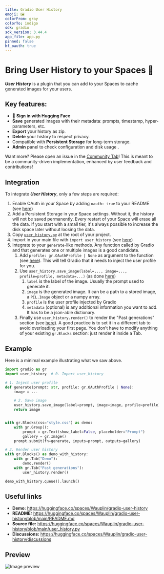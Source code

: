 ```yaml
---
title: Gradio User History
emoji: 🖼️
colorFrom: gray
colorTo: indigo
sdk: gradio
sdk_version: 3.44.4
app_file: app.py
pinned: false
hf_oauth: true
---
```


# Bring User History to your Spaces 🚀

***User History*** is a plugin that you can add to your Spaces to cache generated images for your users.

## Key features:

- 🤗 **Sign in with Hugging Face**
- **Save** generated images with their metadata: prompts, timestamp, hyper-parameters, etc.
- **Export** your history as zip.
- **Delete** your history to respect privacy.
- Compatible with **Persistent Storage** for long-term storage.
- **Admin** panel to check configuration and disk usage .

Want more? Please open an issue in the [Community Tab](https://huggingface.co/spaces/Wauplin/gradio-user-history/discussions)! This is meant to be a community-driven implementation, enhanced by user feedback and contributions!

## Integration

To integrate ***User History***, only a few steps are required:
1. Enable OAuth in your Space by adding `oauth: true` to your README (see [here](https://huggingface.co/spaces/Wauplin/gradio-user-history/blob/main/README.md?code=true#L10))
2. Add a Persistent Storage in your Space settings. Without it, the history will not be saved permanently. Every restart of your Space will erase all the data. If you start with a small tier, it's always possible to increase the disk space later without loosing the data.
3. Copy [`user_history.py`](https://huggingface.co/spaces/Wauplin/gradio-user-history/blob/main/user_history.py) at the root of your project.
4. Import in your main file with `import user_history` (see [here](https://huggingface.co/spaces/Wauplin/gradio-user-history/blob/main/app.py#L10))
5. Integrate to your `generate`-like methods. Any function called by Gradio and that generates one or multiple images is a good candidate.
   1. Add `profile: gr.OAuthProfile | None` as argument to the function (see [here](https://huggingface.co/spaces/Wauplin/gradio-user-history/blob/main/app.py#L16)). This will tell Gradio that it needs to inject the user profile for you.
   2. Use `user_history.save_image(label=..., image=..., profile=profile, metadata=...)` (as done [here](https://huggingface.co/spaces/Wauplin/gradio-user-history/blob/main/app.py#L32))
      1. `label` is the label of the image. Usually the prompt used to generate it.
      2. `image` is the generated image. It can be a path to a stored image, a `PIL.Image` object or a numpy array.
      3. `profile` is the user profile injected by Gradio
      4. `metadata` (optional) is any additional information you want to add. It has to be a json-able dictionary.
   3. Finally use `user_history.render()` to render the "Past generations" section (see [here](https://huggingface.co/spaces/Wauplin/gradio-user-history/blob/main/app.py#L53)). A good practice is to set it in a different tab to avoid overloading your first page. You don't have to modify anything of your existing `gr.Blocks` section: just render it inside a Tab.

## Example

Here is a minimal example illustrating what we saw above.

```py
import gradio as gr
import user_history  # 0. Import user_history

# 1. Inject user profile
def generate(prompt: str, profile: gr.OAuthProfile | None):
    image = ...

    # 2. Save image
    user_history.save_image(label=prompt, image=image, profile=profile)
    return image


with gr.Blocks(css="style.css") as demo:
    with gr.Group():
        prompt = gr.Text(show_label=False, placeholder="Prompt")
        gallery = gr.Image()
    prompt.submit(fn=generate, inputs=prompt, outputs=gallery)

# 3. Render user history
with gr.Blocks() as demo_with_history:
    with gr.Tab("Demo"):
        demo.render()
    with gr.Tab("Past generations"):
        user_history.render()

demo_with_history.queue().launch()
```

## Useful links

- **Demo:** https://huggingface.co/spaces/Wauplin/gradio-user-history
- **README:** https://huggingface.co/spaces/Wauplin/gradio-user-history/blob/main/README.md
- **Source file:** https://huggingface.co/spaces/Wauplin/gradio-user-history/blob/main/user_history.py
- **Discussions:** https://huggingface.co/spaces/Wauplin/gradio-user-history/discussions

## Preview

![Image preview](https://huggingface.co/spaces/Wauplin/gradio-user-history/resolve/main/assets/screenshot.png)